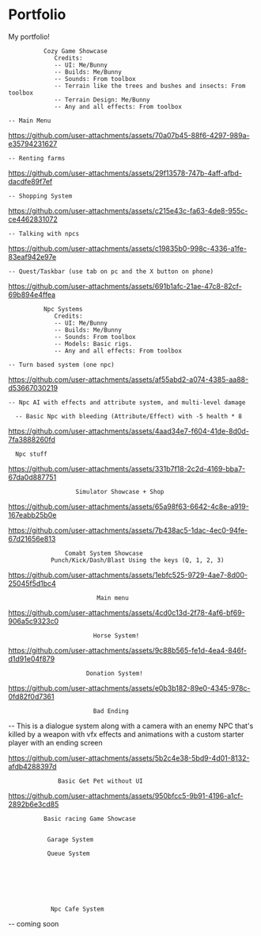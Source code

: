 # Portfolio
My portfolio!


              Cozy Game Showcase
                 Credits:
                 -- UI: Me/Bunny
                 -- Builds: Me/Bunny
                 -- Sounds: From toolbox
                 -- Terrain like the trees and bushes and insects: From toolbox
                 -- Terrain Design: Me/Bunny
                 -- Any and all effects: From toolbox

    -- Main Menu
    
 https://github.com/user-attachments/assets/70a07b45-88f6-4297-989a-e35794231627


    
    -- Renting farms 

    

https://github.com/user-attachments/assets/29f13578-747b-4aff-afbd-dacdfe89f7ef



    -- Shopping System


https://github.com/user-attachments/assets/c215e43c-fa63-4de8-955c-ce4462831072


    -- Talking with npcs

    




https://github.com/user-attachments/assets/c19835b0-998c-4336-a1fe-83eaf942e97e


    -- Quest/Taskbar (use tab on pc and the X button on phone)


https://github.com/user-attachments/assets/691b1afc-21ae-47c8-82cf-69b894e4ffea



              Npc Systems
                 Credits:
                 -- UI: Me/Bunny
                 -- Builds: Me/Bunny
                 -- Sounds: From toolbox
                 -- Models: Basic rigs.
                 -- Any and all effects: From toolbox

    -- Turn based system (one npc)

https://github.com/user-attachments/assets/af55abd2-a074-4385-aa88-d53667030219

    -- Npc AI with effects and attribute system, and multi-level damage

      -- Basic Npc with bleeding (Attribute/Effect) with -5 health * 8
      

https://github.com/user-attachments/assets/4aad34e7-f604-41de-8d0d-7fa3888260fd





      Npc stuff
https://github.com/user-attachments/assets/331b7f18-2c2d-4169-bba7-67da0d887751


  
                       Simulator Showcase + Shop

                       

https://github.com/user-attachments/assets/65a98f63-6642-4c8e-a919-167eabb25b0e



https://github.com/user-attachments/assets/7b438ac5-1dac-4ec0-94fe-67d21656e813


  
                    Comabt System Showcase
                Punch/Kick/Dash/Blast Using the keys (Q, 1, 2, 3)
                
              
https://github.com/user-attachments/assets/1ebfc525-9729-4ae7-8d00-25045f5d1bc4

  



                             Main menu


https://github.com/user-attachments/assets/4cd0c13d-2f78-4af6-bf69-906a5c9323c0








                            Horse System!


https://github.com/user-attachments/assets/9c88b565-fe1d-4ea4-846f-d1d91e04f879

                          Donation System!


https://github.com/user-attachments/assets/e0b3b182-89e0-4345-978c-0fd82f0d7361



                            Bad Ending 
                            
   -- This is a dialogue system along with a camera with an enemy NPC that's killed by a weapon with vfx effects and animations with a custom starter player with an ending screen


https://github.com/user-attachments/assets/5b2c4e38-5bd9-4d01-8132-afdb4288397d


                  Basic Get Pet without UI
                  

https://github.com/user-attachments/assets/950bfcc5-9b91-4196-a1cf-2892b6e3cd85
                     
              Basic racing Game Showcase


               Garage System 

               Queue System

               

               



                Npc Cafe System

-- coming soon






